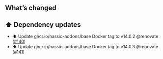 ## What’s changed

## ⬆️ Dependency updates

- ⬆️ Update ghcr.io/hassio-addons/base Docker tag to v14.0.2 @renovate ([#140](https://github.com/hassio-addons/addon-example/pull/140))
- ⬆️ Update ghcr.io/hassio-addons/base Docker tag to v14.0.3 @renovate ([#141](https://github.com/hassio-addons/addon-example/pull/141))
